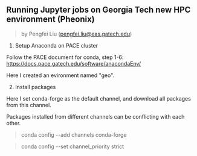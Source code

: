 ## Running Jupyter jobs on Georgia Tech new HPC environment (Pheonix)
> by Pengfei Liu (pengfei.liu@eas.gatech.edu)

1. Setup Anaconda on PACE cluster

Follow the PACE document for conda, step 1-6:
https://docs.pace.gatech.edu/software/anacondaEnv/

Here I created an evironment named "geo".

2. Install packages

Here I set conda-forge as the default channel, and download all packages from this channel.

Packages installed from different channels can be conflicting with each other.
> conda config --add channels conda-forge 

> conda config --set channel_priority strict
